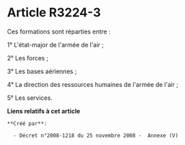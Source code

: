 # Article R3224-3

Ces formations sont réparties entre :

1° L'état-major de l'armée de l'air ;

2° Les forces ;

3° Les bases aériennes ;

4° La direction des ressources humaines de l'armée de l'air ;

5° Les services.

**Liens relatifs à cet article**

	**Créé par**:

	  - Décret n°2008-1218 du 25 novembre 2008 -  Annexe (V)
